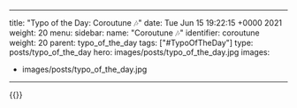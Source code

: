 
---
title: "Typo of the Day: Coroutune 🎶"
date: Tue Jun 15 19:22:15 +0000 2021
weight: 20
menu:
  sidebar:
    name: "Coroutune 🎶"
    identifier: coroutune
    weight: 20
    parent: typo_of_the_day
tags: ["#TypoOfTheDay"]
type: posts/typo_of_the_day
hero: images/posts/typo_of_the_day.jpg
images:
- images/posts/typo_of_the_day.jpg
---


{{<tweet user="mariatta" id="1404881961336803329">}}

